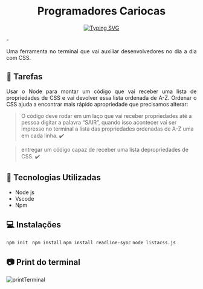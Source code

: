  <h1 align="center"> Programadores Cariocas </h1>
 <p align="center"
 <img src="http://img.shields.io/static/v1?label=STATUS&message=EM%20DESENVOLVIMENTO&color=RED&style=for-the-badge"/>
 </p>
 
 
<p align="center">
  <a href="https://git.io/typing-svg"><img src="https://readme-typing-svg.demolab.com?font=Lobster&size=31&pause=1000&color=02C39A&multiline=true&width=435&lines=Projeto_Invidual_Resilia_CSS_Tool" alt="Typing SVG" /></a>
</p> 
- <p align="justify">Uma ferramenta no terminal que vai auxiliar desenvolvedores no dia a dia com CSS.</p>


## :memo: Tarefas
<p align="justify">Usar o Node para montar um código que vai receber uma lista de propriedades de CSS e vai devolver essa lista ordenada de A-Z. Ordenar o CSS ajuda a encontrar mais rápido apropriedade que precisamos alterar:</p>

> O código deve rodar em um laço que vai receber propriedades até a pessoa digitar a palavra “SAIR”, quando isso acontecer vai ser impresso no terminal a lista das propriedades ordenadas de A-Z uma em cada linha. :heavy_check_mark:

> entregar um código capaz de receber uma lista depropriedades de CSS. :heavy_check_mark:


## :wrench: Tecnologias Utilizadas
 - Node js
 - Vscode
 - Npm
 
  
## :computer: Instalações
`npm init ` `npm install` `npm install readline-sync` `node listacss.js`

## :camera: Print do terminal

![printTerminal](https://user-images.githubusercontent.com/115156601/226239399-bccf5297-8a60-4161-98e5-3652db758186.png)
